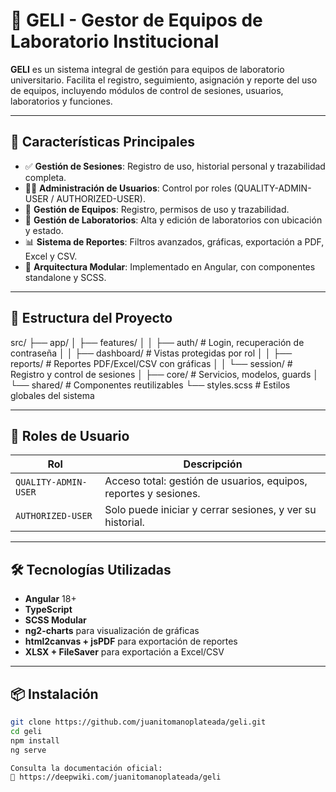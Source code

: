 # 🚀 GELI - Gestor de Equipos de Laboratorio Institucional

**GELI** es un sistema integral de gestión para equipos de laboratorio universitario. Facilita el registro, seguimiento, asignación y reporte del uso de equipos, incluyendo módulos de control de sesiones, usuarios, laboratorios y funciones.

---

## 📌 Características Principales

- ✅ **Gestión de Sesiones**: Registro de uso, historial personal y trazabilidad completa.
- 🧑‍🔧 **Administración de Usuarios**: Control por roles (QUALITY-ADMIN-USER / AUTHORIZED-USER).
- 🧪 **Gestión de Equipos**: Registro, permisos de uso y trazabilidad.
- 🏫 **Gestión de Laboratorios**: Alta y edición de laboratorios con ubicación y estado.
- 📊 **Sistema de Reportes**: Filtros avanzados, gráficas, exportación a PDF, Excel y CSV.
- 🧩 **Arquitectura Modular**: Implementado en Angular, con componentes standalone y SCSS.

---

## 🧱 Estructura del Proyecto
src/
├── app/
│ ├── features/
│ │ ├── auth/ # Login, recuperación de contraseña
│ │ ├── dashboard/ # Vistas protegidas por rol
│ │ ├── reports/ # Reportes PDF/Excel/CSV con gráficas
│ │ └── session/ # Registro y control de sesiones
│ ├── core/ # Servicios, modelos, guards
│ └── shared/ # Componentes reutilizables
└── styles.scss # Estilos globales del sistema


---

## 👥 Roles de Usuario

| Rol                 | Descripción                                                       |
|---------------------|-------------------------------------------------------------------|
| `QUALITY-ADMIN-USER` | Acceso total: gestión de usuarios, equipos, reportes y sesiones. |
| `AUTHORIZED-USER`    | Solo puede iniciar y cerrar sesiones, y ver su historial.        |

---

## 🛠️ Tecnologías Utilizadas

- **Angular** 18+
- **TypeScript**
- **SCSS Modular**
- **ng2-charts** para visualización de gráficas
- **html2canvas + jsPDF** para exportación de reportes
- **XLSX + FileSaver** para exportación a Excel/CSV

---

## 📦 Instalación

```bash
git clone https://github.com/juanitomanoplateada/geli.git
cd geli
npm install
ng serve

Consulta la documentación oficial:
🔗 https://deepwiki.com/juanitomanoplateada/geli
